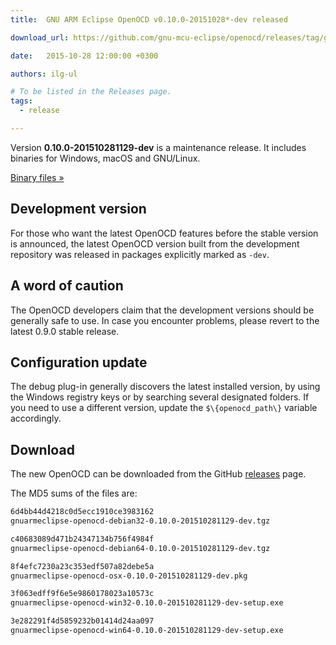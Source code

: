 ```yaml
---
title:  GNU ARM Eclipse OpenOCD v0.10.0-20151028*-dev released

download_url: https://github.com/gnu-mcu-eclipse/openocd/releases/tag/gae-0.10.0-20151028/

date:   2015-10-28 12:00:00 +0300

authors: ilg-ul

# To be listed in the Releases page.
tags:
  - release

---
```


Version **0.10.0-201510281129-dev** is a maintenance release. It includes binaries for Windows, macOS and GNU/Linux.

<!-- truncate -->

<p><a href={frontMatter.download_url}>Binary files »</a></p>

## Development version

For those who want the latest OpenOCD features before the stable version is announced, the latest OpenOCD version built from the development repository was released in packages explicitly marked as `-dev`.

## A word of caution

The OpenOCD developers claim that the development versions should be generally safe to use. In case you encounter problems, please revert to the latest 0.9.0 stable release.

## Configuration update

The debug plug-in generally discovers the latest installed version, by using the Windows registry keys or by searching several designated folders. If you need to use a different version, update the `$\{openocd_path\}` variable accordingly.

## Download

The new OpenOCD can be downloaded from the GitHub <a href={frontMatter.download_url}>releases</a> page.

The MD5 sums of the files are:

```txt
6d4bb44d4218c0d5ecc1910ce3983162
gnuarmeclipse-openocd-debian32-0.10.0-201510281129-dev.tgz

c40683089d471b24347134b756f4984f
gnuarmeclipse-openocd-debian64-0.10.0-201510281129-dev.tgz

8f4efc7230a23c353edf507a82debe5a
gnuarmeclipse-openocd-osx-0.10.0-201510281129-dev.pkg

3f063edff9f6e5e9860178023a10573c
gnuarmeclipse-openocd-win32-0.10.0-201510281129-dev-setup.exe

3e282291f4d5859232b01414d24aa097
gnuarmeclipse-openocd-win64-0.10.0-201510281129-dev-setup.exe
```
